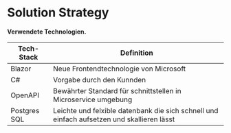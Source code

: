 Solution Strategy
=================

**Verwendete Technologien.**

| Tech-Stack                        | Definition                        |
| --------------------------------- | --------------------------------- |
| Blazor                            | Neue Frontendtechnologie von Microsoft|
| C#                                | Vorgabe durch den Kunnden              |
| OpenAPI                           | Bewährter Standard für schnittstellen in Microservice umgebung              |
| Postgres SQL                      | Leichte und felxible datenbank die sich schnell und einfach aufsetzen und skallieren lässt              |
